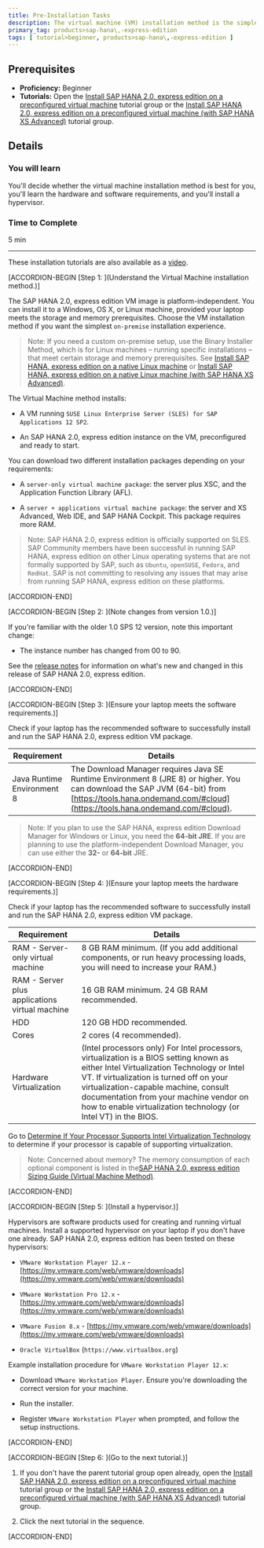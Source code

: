 ```yaml
---
title: Pre-Installation Tasks
description: The virtual machine (VM) installation method is the simplest SAP HANA 2.0, express edition on-premise installation method for compatible Windows, OS X, and Linux laptops. Perform these pre-installation tasks first, before you register.
primary_tag: products>sap-hana\,-express-edition
tags: [ tutorial>beginner, products>sap-hana\,-express-edition ]
---
```


<!-- loio6d73440459d4476c8f21bb852d7f36a4 -->

## Prerequisites
 - **Proficiency:** Beginner
 - **Tutorials:**  Open the [Install SAP HANA 2.0, express edition on a preconfigured virtual machine](https://www.sap.com/developer/groups/hxe-install-vm.html) tutorial group or the [Install SAP HANA 2.0, express edition on a preconfigured virtual machine (with SAP HANA XS Advanced)](https://www.sap.com/developer/groups/hxe-install-vm.html) tutorial group. 

## Details
### You will learn
You'll decide whether the virtual machine installation method is best for you, you'll learn the hardware and software requirements, and you'll install a hypervisor.

### Time to Complete
5 min

---

These installation tutorials are also available as a [video](https://www.sap.com/assetdetail/2016/09/d2900513-8a7c-0010-82c7-eda71af511fa.html).

[ACCORDION-BEGIN [Step 1: ](Understand the Virtual Machine installation method.)]

The SAP HANA 2.0, express edition VM image is platform-independent. You can install it to a Windows, OS X, or Linux machine, provided your laptop meets the storage and memory prerequisites. Choose the VM installation method if you want the simplest `on-premise` installation experience.

> Note:
> If you need a custom on-premise setup, use the Binary Installer Method, which is for Linux machines – running specific installations – that meet certain storage and memory prerequisites. See [Install SAP HANA, express edition on a native Linux machine](https://www.sap.com/developer/groups/hxe-install-binary.html) or [Install SAP HANA, express edition on a native Linux machine (with SAP HANA XS Advanced)](https://www.sap.com/developer/groups/hxe-install-binary-xsa.html).
> 
> 

The Virtual Machine method installs:

-   A VM running `SUSE Linux Enterprise Server (SLES) for SAP Applications 12 SP2`.

-   An SAP HANA 2.0, express edition instance on the VM, preconfigured and ready to start.


You can download two different installation packages depending on your requirements:

-   A `server-only virtual machine package`: the server plus XSC, and the Application Function Library (AFL).

-   A `server + applications virtual machine package`: the server and XS Advanced, Web IDE, and SAP HANA Cockpit. This package requires more RAM.


> Note:
> SAP HANA 2.0, express edition is officially supported on SLES. SAP Community members have been successful in running SAP HANA, express edition on other Linux operating systems that are not formally supported by SAP, such as `Ubuntu`, `openSUSE`, `Fedora`, and `RedHat`. SAP is not committing to resolving any issues that may arise from running SAP HANA, express edition on these platforms.
> 
> 

[ACCORDION-END]

[ACCORDION-BEGIN [Step 2: ](Note changes from version 1.0.)]

If you're familiar with the older 1.0 SPS 12 version, note this important change:

-   The instance number has changed from 00 to 90.


See the [release notes](https://www.sap.com/developer/topics/sap-hana-express.release-notes.html) for information on what's new and changed in this release of SAP HANA 2.0, express edition.

[ACCORDION-END]

[ACCORDION-BEGIN [Step 3: ](Ensure your laptop meets the software requirements.)]

Check if your laptop has the recommended software to successfully install and run the SAP HANA 2.0, express edition VM package.

|Requirement|Details|
|-----------|-------|
|Java Runtime Environment 8|The Download Manager requires Java SE Runtime Environment 8 (JRE 8) or higher. You can download the SAP JVM (64-bit) from [https://tools.hana.ondemand.com/#cloud](https://tools.hana.ondemand.com/#cloud).|

> Note:
> If you plan to use the SAP HANA, express edition Download Manager for Windows or Linux, you need the **64-bit JRE**. If you are planning to use the platform-independent Download Manager, you can use either the **32-** or **64-bit** JRE.
> 
> 

[ACCORDION-END]

[ACCORDION-BEGIN [Step 4: ](Ensure your laptop meets the hardware requirements.)]

Check if your laptop has the recommended software to successfully install and run the SAP HANA 2.0, express edition VM package.

|Requirement|Details|
|-----------|-------|
|RAM - Server-only virtual machine|8 GB RAM minimum. (If you add additional components, or run heavy processing loads, you will need to increase your RAM.)|
|RAM - Server plus applications virtual machine|16 GB RAM minimum. 24 GB RAM recommended.|
|HDD|120 GB HDD recommended.|
|Cores|2 cores (4 recommended).|
|Hardware Virtualization|(Intel processors only) For Intel processors, virtualization is a BIOS setting known as either Intel Virtualization Technology or Intel VT. If virtualization is turned off on your virtualization-capable machine, consult documentation from your machine vendor on how to enable virtualization technology (or Intel VT) in the BIOS.|

Go to [Determine If Your Processor Supports Intel Virtualization Technology](https://www.intel.com/content/www/us/en/support/articles/000005486/processors.html) to determine if your processor is capable of supporting virtualization.

> Note:
> Concerned about memory? The memory consumption of each optional component is listed in the[SAP HANA 2.0, express edition Sizing Guide (Virtual Machine Method)](https://help.sap.com/viewer/DRAFT/9e4243e92f244537b2164a57a405a9fd/latest/en-US).
> 
> 

[ACCORDION-END]

[ACCORDION-BEGIN [Step 5: ](Install a hypervisor.)]

Hypervisors are software products used for creating and running virtual machines. Install a supported hypervisor on your laptop if you don't have one already. SAP HANA 2.0, express edition has been tested on these hypervisors:

-   `VMware Workstation Player 12.x` - [https://my.vmware.com/web/vmware/downloads](https://my.vmware.com/web/vmware/downloads)

-   `VMware Workstation Pro 12.x` - [https://my.vmware.com/web/vmware/downloads](https://my.vmware.com/web/vmware/downloads)

-   `VMware Fusion 8.x` - [https://my.vmware.com/web/vmware/downloads](https://my.vmware.com/web/vmware/downloads)
-   `Oracle VirtualBox` (`https://www.virtualbox.org`)

Example installation procedure for `VMware Workstation Player 12.x`:

-   Download `VMware Workstation Player`. Ensure you're downloading the correct version for your machine.

-   Run the installer.

-   Register `VMware Workstation Player` when prompted, and follow the setup instructions.


[ACCORDION-END]

[ACCORDION-BEGIN [Step 6: ](Go to the next tutorial.)]

1.   If you don't have the parent tutorial group open already, open the [Install SAP HANA 2.0, express edition on a preconfigured virtual machine](https://www.sap.com/developer/groups/hxe-install-vm.html) tutorial group or the [Install SAP HANA 2.0, express edition on a preconfigured virtual machine (with SAP HANA XS Advanced)](https://www.sap.com/developer/groups/hxe-install-vm.html) tutorial group. 

2.   Click the next tutorial in the sequence. 

[ACCORDION-END]


